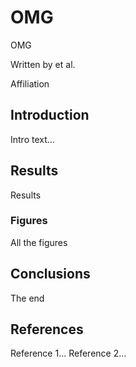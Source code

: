 # OMG
OMG

Written by et al.

Affiliation


## Introduction
Intro text...

## Results
Results

### Figures
All the figures

## Conclusions
The end

## References
Reference 1...
Reference 2...
